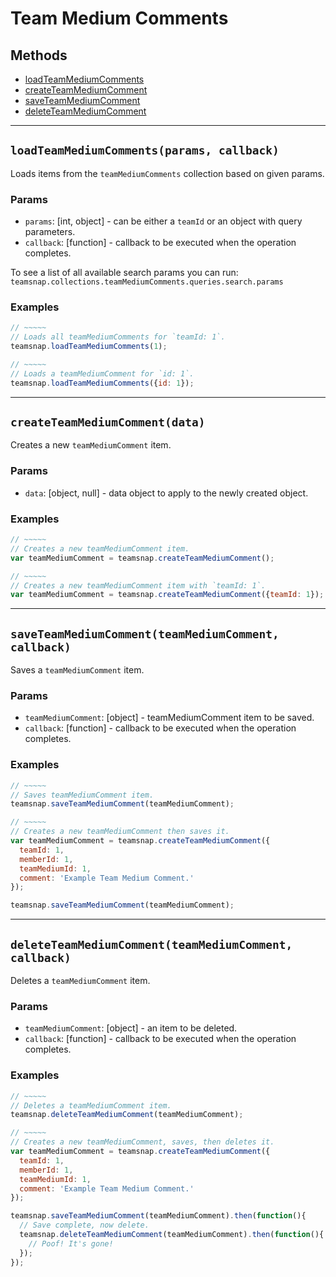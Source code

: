# Team Medium Comments

## Methods

- [loadTeamMediumComments](#loadTeamMediumComments)
- [createTeamMediumComment](#createTeamMediumComment)
- [saveTeamMediumComment](#saveTeamMediumComment)
- [deleteTeamMediumComment](#deleteTeamMediumComment)


---
<a id="loadTeamMediumComments"></a>
## `loadTeamMediumComments(params, callback)`
Loads items from the `teamMediumComments` collection based on given params.

### Params
* `params`: [int, object] - can be either a `teamId` or an object with query parameters.
* `callback`: [function] - callback to be executed when the operation completes.

To see a list of all available search params you can run:
`teamsnap.collections.teamMediumComments.queries.search.params`

### Examples
```javascript
// ~~~~~
// Loads all teamMediumComments for `teamId: 1`.
teamsnap.loadTeamMediumComments(1);

// ~~~~~
// Loads a teamMediumComment for `id: 1`.
teamsnap.loadTeamMediumComments({id: 1});
```


---


<a id="createTeamMediumComment"></a>
## `createTeamMediumComment(data)`
Creates a new `teamMediumComment` item.

### Params
* `data`: [object, null] - data object to apply to the newly created object.

### Examples
```javascript
// ~~~~~
// Creates a new teamMediumComment item.
var teamMediumComment = teamsnap.createTeamMediumComment();

// ~~~~~
// Creates a new teamMediumComment item with `teamId: 1`.
var teamMediumComment = teamsnap.createTeamMediumComment({teamId: 1});
```


---


<a id="saveTeamMediumComment"></a>
## `saveTeamMediumComment(teamMediumComment, callback)`
Saves a `teamMediumComment` item.

### Params
* `teamMediumComment`: [object] - teamMediumComment item to be saved.
* `callback`: [function] - callback to be executed when the operation completes.

### Examples
```javascript
// ~~~~~
// Saves teamMediumComment item.
teamsnap.saveTeamMediumComment(teamMediumComment);

// ~~~~~
// Creates a new teamMediumComment then saves it.
var teamMediumComment = teamsnap.createTeamMediumComment({
  teamId: 1,
  memberId: 1,
  teamMediumId: 1,
  comment: 'Example Team Medium Comment.'
});

teamsnap.saveTeamMediumComment(teamMediumComment);
```


---


<a id="deleteTeamMediumComment"></a>
## `deleteTeamMediumComment(teamMediumComment, callback)`
Deletes a `teamMediumComment` item.

### Params
* `teamMediumComment`: [object] - an item to be deleted.
* `callback`: [function] - callback to be executed when the operation completes.

### Examples
```javascript
// ~~~~~
// Deletes a teamMediumComment item.
teamsnap.deleteTeamMediumComment(teamMediumComment);

// ~~~~~
// Creates a new teamMediumComment, saves, then deletes it.
var teamMediumComment = teamsnap.createTeamMediumComment({
  teamId: 1,
  memberId: 1,
  teamMediumId: 1,
  comment: 'Example Team Medium Comment.'
});

teamsnap.saveTeamMediumComment(teamMediumComment).then(function(){
  // Save complete, now delete.
  teamsnap.deleteTeamMediumComment(teamMediumComment).then(function(){
    // Poof! It's gone!
  });
});
```
